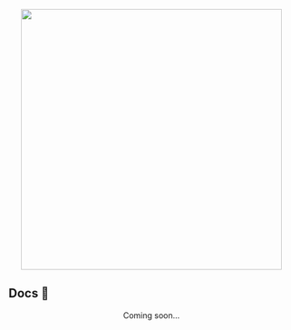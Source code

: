 <p align="center">
  <img width="460" height="460" src="https://raw.githubusercontent.com/NikolayDevGifaby/col/master/col/col.png">
</p>

<p>
  <h2 align="left"> Docs 📔 </h2>
  <p align="center"> Coming soon... </p>
</p>
  
